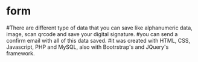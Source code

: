 # form

#There are different type of data that you can save like alphanumeric data, image, scan qrcode and save your digital signature.
#you can send a confirm email with all of this data saved.
#it was created with HTML, CSS, Javascript, PHP and MySQL, also with Bootrstrap's and JQuery's framework.
